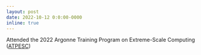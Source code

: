```yaml
---
layout: post
date: 2022-10-12 0:0:00-0000
inline: true
---
```


Attended the 2022 Argonne Training Program on Extreme-Scale Computing ([ATPESC](https://extremecomputingtraining.anl.gov/atpesc-2022/))
